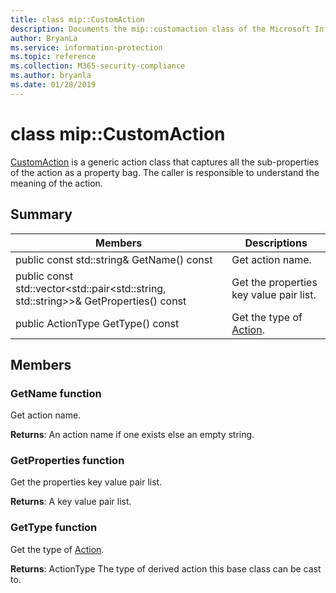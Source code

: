 ```yaml
---
title: class mip::CustomAction 
description: Documents the mip::customaction class of the Microsoft Information Protection (MIP) SDK.
author: BryanLa
ms.service: information-protection
ms.topic: reference
ms.collection: M365-security-compliance
ms.author: bryanla
ms.date: 01/28/2019
---
```


# class mip::CustomAction 
[CustomAction](class_mip_customaction.md) is a generic action class that captures all the sub-properties of the action as a property bag. The caller is responsible to understand the meaning of the action.
  
## Summary
 Members                        | Descriptions                                
--------------------------------|---------------------------------------------
public const std::string& GetName() const  |  Get action name.
public const std::vector\<std::pair\<std::string, std::string\>\>& GetProperties() const  |  Get the properties key value pair list.
public ActionType GetType() const  |  Get the type of [Action](class_mip_action.md).
  
## Members
  
### GetName function
Get action name.

  
**Returns**: An action name if one exists else an empty string.
  
### GetProperties function
Get the properties key value pair list.

  
**Returns**: A key value pair list.
  
### GetType function
Get the type of [Action](class_mip_action.md).

  
**Returns**: ActionType The type of derived action this base class can be cast to.
